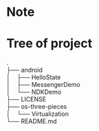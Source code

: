 # Note

# Tree of project
.<br/>
├── android<br/>
│&nbsp;&nbsp;&nbsp;&nbsp;├── HelloState<br/>
│&nbsp;&nbsp;&nbsp;&nbsp;├── MessengerDemo<br/>
│&nbsp;&nbsp;&nbsp;&nbsp;└── NDKDemo<br/>
├── LICENSE<br/>
├── os-three-pieces<br/>
│&nbsp;&nbsp;&nbsp;&nbsp;└── Virtualization<br/>
└── README.md<br/>
&nbsp;

